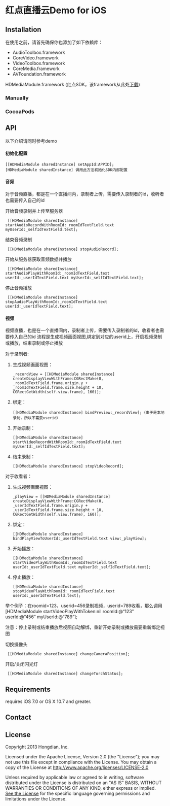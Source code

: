 
# 红点直播云Demo for iOS #

## Installation  ##

 在使用之前，请首先确保你也添加了如下依赖库：
 
  * AudioToolbox.framework
  * CoreVideo.framework
  * VideoToolbox.framework
  * CoreMedia.framework
  * AVFoundation.framework


HDMediaModule.framework (红点SDK，该framework从此处[下载]( http://media-sdk.b0.upaiyun.com/ios-live-sdk/HDMediaModule.framework.zip))

### Manually ####



### CocoaPods ###

## API ##
 以下介绍请同时参考demo

#### 初始化配置 ####

    [[HDMediaModule sharedInstance] setAppId:APPID];
    [HDMediaModule sharedInstance] 调用此方法初始化SDK内部配置

#### 音频 ####
  对于音频直播，都是在一个直播间内，录制者上传，需要传入录制者的id，收听者也需要传入自己的id
  
 开始音频录制并上传至服务器
 
     [[HDMediaModule sharedInstance] startAudioRecordWithRoomId:_roomIdTextField.text myUserId:_selfIdTextField.text];
 
 结束音频录制
 
     [[HDMediaModule sharedInstance] stopAudioRecord];
 
 开始从服务器获取音频数据并播放
 
     [[HDMediaModule sharedInstance] startAudioPlayWithRoomId:_roomIdTextField.text userId:_userIdTextField.text myUserId:_selfIdTextField.text];
 
 停止音频播放
 
     [[HDMediaModule sharedInstance] stopAudioPlayWithRoomId:_roomIdTextField.text userId:_userIdTextField.text];

#### 视频 ####

  视频直播，也是在一个直播间内，录制者上传，需要传入录制者的id，收看者也需要传入自己的id
  流程是生成视频画面视图,绑定到对应的userid上，开启视频录制或播放，结束录制或停止播放

  对于录制者:
  
  1. 生成视频画面视图：
  
         _recordView = [[HDMediaModule sharedInstance] createDisplayViewWithFrame:CGRectMake(0, _roomIdTextField.frame.origin.y + _roomIdTextField.frame.size.height + 10, CGRectGetWidth(self.view.frame), 160)];
  
  2. 绑定：
  
         [[HDMediaModule sharedInstance] bindPreview:_recordView];（由于是本地录制，所以不需要userid）
  
  3. 开始录制：
  
         [[HDMediaModule sharedInstance] startVideoRecordWithRoomId:_roomIdTextField.text myUserId:_selfIdTextField.text];
  
  4. 结束录制： 
  
         [[HDMediaModule sharedInstance] stopVideoRecord];

  
对于收看者：
  
  1. 生成视频画面视图： 
  
         _playView = [[HDMediaModule sharedInstance] createDisplayViewWithFrame:CGRectMake(0, _userIdTextField.frame.origin.y + _userIdTextField.frame.size.height + 10, CGRectGetWidth(self.view.frame), 160)];
  
  2. 绑定：
  
         [[HDMediaModule sharedInstance] bindPlayViewToUserId:_userIdTextField.text view:_playView];
  
  3. 开始播放：
  
         [[HDMediaModule sharedInstance] startVideoPlayWithRoomId:_roomIdTextField.text userId:_userIdTextField.text myUserId:_selfIdTextField.text];
  
  4. 停止播放：
  
         [[HDMediaModule sharedInstance] stopVideoPlayWithRoomId:_roomIdTextField.text userId:_userIdTextField.text];

举个例子：在roomid=123，userid=456录制视频，userid=789收看，那么调用[HDMediaModule startVideoPlayWithToken:nil roomId:@“123” userId:@“456” myUserId:@“789”];

注意：停止录制或结束播放后视图自动解绑，重新开始录制或播放需要重新绑定视图
  
  切换摄像头
  
     [[HDMediaModule sharedInstance] changeCameraPosition];
  
  开启/关闭闪光灯
  
     [[HDMediaModule sharedInstance] changeTorchStatus];



## Requirements ##

 requires iOS 7.0 or OS X 10.7 and greater.

## Contact ##


## License ##

Copyright 2013 Hongdian, Inc.

Licensed under the Apache License, Version 2.0 (the "License"); you may not use this file except in compliance with the License. You may obtain a copy of the License at http://www.apache.org/licenses/LICENSE-2.0

Unless required by applicable law or agreed to in writing, software distributed under the License is distributed on an "AS IS" BASIS, WITHOUT WARRANTIES OR CONDITIONS OF ANY KIND, either express or implied. [See the License](LICENSE.txt) for the specific language governing permissions and limitations under the License.
